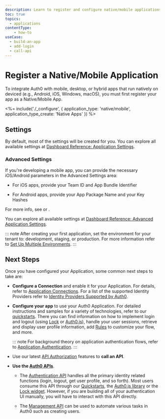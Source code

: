 ```yaml
---
description: Learn to register and configure native/mobile applications using the Auth0 Dashboard.
toc: true
topics:
  - applications
contentType: 
    - how-to
useCase:
  - build-an-app
  - add-login
  - call-api
---
```

# Register a Native/Mobile Application

To integrate Auth0 with mobile, desktop, or hybrid apps that run natively on deviced (e.g., Android, iOS, Windows, macOS), you must first register your app as a Native/Mobile App.

<%= include('./_configure', { application_type: 'native/mobile', application_type_create: 'Native Apps' }) %>

## Settings

By default, most of the settings will be created for you. You can explore all available settings at [Dashboard Reference: Application Settings](/reference/dashboard/settings-applications). 

### Advanced Settings

If you're developing a mobile app, you can provide the necessary iOS/Android parameters in the Advanced Settings area:

- For iOS apps, provide your Team ID and App Bundle Identifier

- For Android apps, provide your App Package Name and your Key Hashes

For more info, see []() or []().

You can explore all available settings at [Dashboard Reference: Advanced Application Settings](/reference/dashboard/settings-applications-advanced). 

::: note
After creating your first application, set the environment for your tenant to: development, staging, or production. For more information refer to [Set Up Multiple Environments](/dev-lifecycle/setting-up-env#set-the-environment).
:::

## Next Steps

Once you have configured your Application, some common next steps to take are:

- **Configure a Connection** and enable it for your Application. For details, refer to [Application Connections](/applications/connections). For a list of the supported Identity Providers refer to [Identity Providers Supported by Auth0](/identityproviders).

- **Configure your app** to use your Auth0 Application. For detailed instructions and samples for a variety of technologies, refer to our [quickstarts](/quickstarts). There you can find information on how to implement login and logout (using [Lock](/libraries/lock) or [Auth0.js](/libraries/auth0js)), handle your user sessions, retrieve and display user profile information, add [Rules](/rules) to customize your flow, and more.

  ::: note
  For background theory on application authentication flows, refer to [Application Authentication](/application-auth).
  :::

- Use our latest [API Authorization](/api-auth) features to **call an API**.

- **Use the [Auth0 APIs](/api/info)**.

  - The [Authentication API](/api/authentication) handles all the primary identity related functions (login, logout, get user profile, and so forth). Most users consume this API through our [Quickstarts](/quickstarts), the [Auth0.js library](/libraries/auth0js) or the [Lock widget](/libraries/lock). However, if you are building all of your authentication UI manually, you will have to interact with this API directly.

  - The [Management API](/api/management/v2) can be used to automate various tasks in Auth0 such as creating users.

